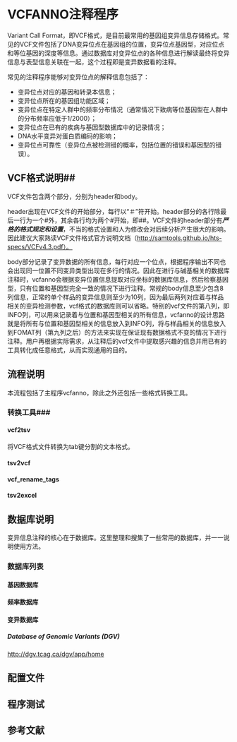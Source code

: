 # VCFANNO注释程序

Variant Call Format，即VCF格式，是目前最常用的基因组变异信息存储格式。常见的VCF文件包括了DNA变异位点在基因组的位置，变异位点基因型，对应位点和等位基因的深度等信息。通过数据库对变异位点的各种信息进行解读最终将变异信息与表型信息关联在一起，这个过程即是变异数据看的注释。

常见的注释程序能够对变异位点的解释信息包括了：

+ 变异位点对应的基因和转录本信息；
+ 变异位点所在的基因组功能区域；
+ 变异位点在特定人群中的频率分布情况（通常情况下致病等位基因型在人群中的分布频率应低于1/2000）；
+ 变异位点在已有的疾病与基因型数据库中的记录情况；
+ DNA水平变异对蛋白质编码的影响；
+ 变异位点可靠性（变异位点被检测错的概率，包括位置的错误和基因型的错误）。

## VCF格式说明##

VCF文件包含两个部分，分别为header和body。

header出现在VCF文件的开始部分，每行以“＃”符开始。header部分的各行除最后一行为一个#外，其余各行均为两个#开始，即##。VCF文件的header部分有***严格的格式规定和设置***，不当的格式设置和人为修改会对后续分析产生很大的影响。因此建议大家熟读VCF文件格式官方说明文档（http://samtools.github.io/hts-specs/VCFv4.3.pdf）。

body部分记录了变异数据的所有信息，每行对应一个位点，根据程序输出不同也会出现同一位置不同变异类型出现在多行的情况。因此在进行与碱基相关的数据库注释时，vcfanno会根据变异位置信息提取对应坐标的数据库信息，然后检察基因型，只有位置和基因型完全一致的情况下进行注释。常规的body信息至少包含8列信息，正常的单个样品的变异信息则至少为10列，因为最后两列对应着与样品相关的变异检测参数，vcf格式的数据库则可以省略。特别的vcf文件的第八列，即INFO列，可以用来记录着与位置和基因型相关的所有信息，vcfanno的设计思路就是将所有与位置和基因型相关的信息放入到INFO列，将与样品相关的信息放入到FOMAT列（第九列之后）的方法来实现在保证现有数据格式不变的情况下进行注释。用户再根据实际需求，从注释后的vcf文件中提取感兴趣的信息并用已有的工具转化成任意格式，从而实现通用的目的。



## 流程说明

本流程包括了主程序vcfanno，除此之外还包括一些格式转换工具。



### 转换工具###

#### vcf2tsv

将VCF格式文件转换为tab键分割的文本格式。

#### tsv2vcf

#### vcf_rename_tags

#### tsv2excel



## 数据库说明

变异信息注释的核心在于数据库。这里整理和搜集了一些常用的数据库，并一一说明使用方法。



### 数据库列表

#### 基因数据库

#### 频率数据库



#### 变异数据库

##### Database of Genomic Variants (DGV)

http://dgv.tcag.ca/dgv/app/home





## 配置文件



## 程序测试





## 参考文献





